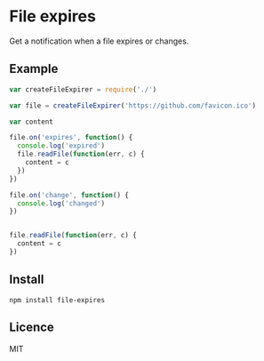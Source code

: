 # File expires

Get a notification when a file expires or changes.


## Example

```js
var createFileExpirer = require('./')

var file = createFileExpirer('https://github.com/favicon.ico')

var content

file.on('expires', function() {
  console.log('expired')
  file.readFile(function(err, c) {
    content = c
  })
})

file.on('change', function() {
  console.log('changed')
})


file.readFile(function(err, c) {
  content = c
})

```

## Install

    npm install file-expires


## Licence

MIT
